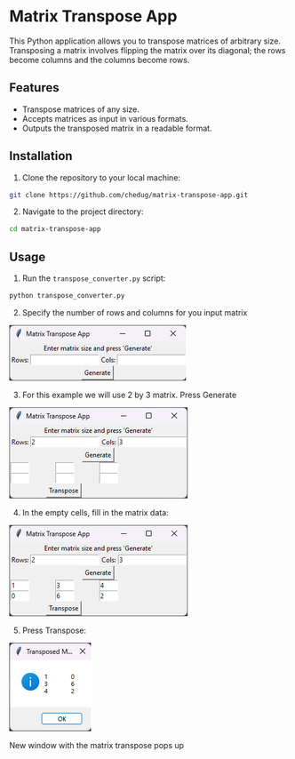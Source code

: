 # Matrix Transpose App

This Python application allows you to transpose matrices of arbitrary size. Transposing a matrix involves flipping the matrix over its diagonal; the rows become columns and the columns become rows.

## Features

- Transpose matrices of any size.
- Accepts matrices as input in various formats.
- Outputs the transposed matrix in a readable format.

## Installation

1. Clone the repository to your local machine:

```bash
git clone https://github.com/chedug/matrix-transpose-app.git
```

2. Navigate to the project directory:

```bash
cd matrix-transpose-app
```

## Usage
1. Run the `transpose_converter.py` script:
```bash
python transpose_converter.py 
```

2. Specify the number of rows and columns for you input matrix

![main_window.png](static%2Fimages%2Fmain_window.png)

3. For this example we will use 2 by 3 matrix. Press Generate

![img.png](static/images/dimensions.png)

4. In the empty cells, fill in the matrix data:

![img.png](static/images/matrix_data.png)

5. Press Transpose:

![img.png](static%2Fimages%2Fresult.png)

New window with the matrix transpose pops up